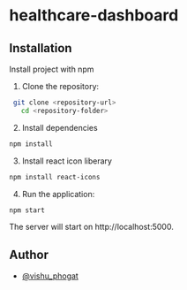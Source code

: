 # healthcare-dashboard

## Installation

Install project with npm

1. Clone the repository:
```bash
 git clone <repository-url>
   cd <repository-folder>
```
2. Install dependencies
```bash
npm install
```

3. Install react icon liberary
```bash
npm install react-icons
```

4. Run the application:
   
```bash
npm start
```

The server will start on http://localhost:5000.

## Author

- [@vishu_phogat](https://github.com/Vishu-phogat)
